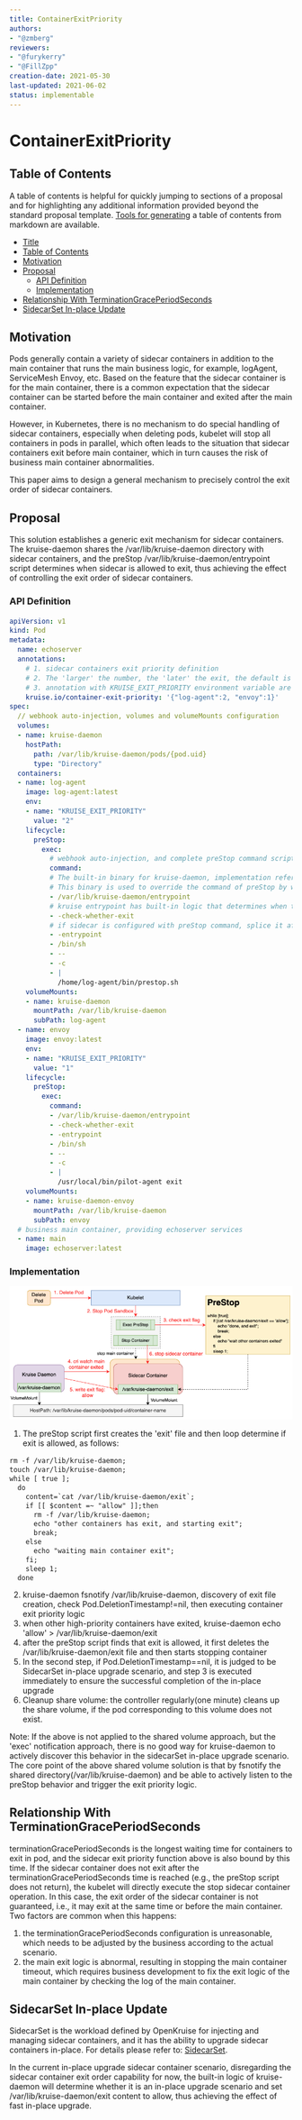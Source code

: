 ```yaml
---
title: ContainerExitPriority
authors:
- "@zmberg"
reviewers:
- "@furykerry"
- "@FillZpp"
creation-date: 2021-05-30
last-updated: 2021-06-02
status: implementable
---
```


# ContainerExitPriority

## Table of Contents

A table of contents is helpful for quickly jumping to sections of a proposal and for highlighting
any additional information provided beyond the standard proposal template.
[Tools for generating](https://github.com/ekalinin/github-markdown-toc) a table of contents from markdown are available.

- [Title](#title)
- [Table of Contents](#table-of-contents)
- [Motivation](#motivation)
- [Proposal](#proposal)
  - [API Definition](#api-definition)
  - [Implementation](#implementation)
- [Relationship With TerminationGracePeriodSeconds](#relationship-with-terminationGracePeriodSeconds)
- [SidecarSet In-place Update](#sidecarset-in-place-update)

## Motivation

Pods generally contain a variety of sidecar containers in addition to the main container that runs the main business logic, for example, logAgent, ServiceMesh Envoy, etc.
Based on the feature that the sidecar container is for the main container, there is a common expectation that the sidecar container can be started before the main container and exited after the main container.

However, in Kubernetes, there is no mechanism to do special handling of sidecar containers, especially when deleting pods, kubelet will stop all containers in pods in parallel,
which often leads to the situation that sidecar containers exit before main container, which in turn causes the risk of business main container abnormalities.

This paper aims to design a general mechanism to precisely control the exit order of sidecar containers.

## Proposal
This solution establishes a generic exit mechanism for sidecar containers. The kruise-daemon shares the /var/lib/kruise-daemon directory with sidecar containers,
and the preStop /var/lib/kruise-daemon/entrypoint script determines when sidecar is allowed to exit, thus achieving the effect of controlling the exit order of sidecar containers.

### API Definition
```yaml
apiVersion: v1
kind: Pod
metadata:
  name: echoserver
  annotations:
    # 1. sidecar containers exit priority definition
    # 2. The 'larger' the number, the 'later' the exit, the default is '0'. As follows, the containers exit order is main -> envoy -> log-agent.
    # 3. annotation with KRUISE_EXIT_PRIORITY environment variable are optional
    kruise.io/container-exit-priority: '{"log-agent":2, "envoy":1}'
spec:
  // webhook auto-injection, volumes and volumeMounts configuration
  volumes:
  - name: kruise-daemon
    hostPath:
      path: /var/lib/kruise-daemon/pods/{pod.uid}
      type: "Directory"
  containers:
  - name: log-agent
    image: log-agent:latest
    env:
    - name: "KRUISE_EXIT_PRIORITY"
      value: "2"
    lifecycle:
      preStop:
        exec:
          # webhook auto-injection, and complete preStop command script splicing
          command:
          # The built-in binary for kruise-daemon, implementation reference: [argo-cd pipeline](https://github.com/tektoncd/pipeline/tree/main/cmd/entrypoint)
          # This binary is used to override the command of preStop by wrapping it and executing original preStop command in a subprocess.
          - /var/lib/kruise-daemon/entrypoint
          # kruise entrypoint has built-in logic that determines when to exit by whether the /var/lib/kruise-daemon/exit content is allow or not.
          - -check-whether-exit
          # if sidecar is configured with preStop command, splice it after '-entrypoint'.
          - -entrypoint
          - /bin/sh
          - --
          - -c
          - |
            /home/log-agent/bin/prestop.sh
    volumeMounts:
    - name: kruise-daemon
      mountPath: /var/lib/kruise-daemon
      subPath: log-agent
  - name: envoy
    image: envoy:latest
    env:
    - name: "KRUISE_EXIT_PRIORITY"
      value: "1"
    lifecycle:
      preStop:
        exec:
          command:
          - /var/lib/kruise-daemon/entrypoint
          - -check-whether-exit
          - -entrypoint
          - /bin/sh
          - --
          - -c
          - |
            /usr/local/bin/pilot-agent exit
    volumeMounts:
    - name: kruise-daemon-envoy
      mountPath: /var/lib/kruise-daemon
      subPath: envoy
  # business main container, providing echoserver services
  - name: main
    image: echoserver:latest
```

### Implementation

![container exit priority](../../docs/img/container-exit-priority.png)

1. The preStop script first creates the 'exit' file and then loop determine if exit is allowed, as follows:
```shell
rm -f /var/lib/kruise-daemon;
touch /var/lib/kruise-daemon;
while [ true ];
  do
    content=`cat /var/lib/kruise-daemon/exit`;
    if [[ $content =~ "allow" ]];then
      rm -f /var/lib/kruise-daemon;
      echo "other containers has exit, and starting exit";
      break;
    else
      echo "waiting main container exit";
    fi;
    sleep 1;
  done
```
2. kruise-daemon fsnotify /var/lib/kruise-daemon, discovery of exit file creation, check Pod.DeletionTimestamp!=nil, then executing container exit priority logic
3. when other high-priority containers have exited, kruise-daemon echo 'allow' > /var/lib/kruise-daemon/exit
4. after the preStop script finds that exit is allowed, it first deletes the /var/lib/kruise-daemon/exit file and then starts stopping container
5. In the second step, if Pod.DeletionTimestamp==nil, it is judged to be SidecarSet in-place upgrade scenario,
and step 3 is executed immediately to ensure the successful completion of the in-place upgrade
6. Cleanup share volume: the controller regularly(one minute) cleans up the share volume, if the pod corresponding to this volume does not exist.

Note: If the above is not applied to the shared volume approach, but the 'exec' notification approach, there is no good way for kruise-daemon to actively discover this behavior in the sidecarSet in-place upgrade scenario.
The core point of the above shared volume solution is that by fsnotify the shared directory(/var/lib/kruise-daemon) and be able to actively listen to the preStop behavior and trigger the exit priority logic.

## Relationship With TerminationGracePeriodSeconds

terminationGracePeriodSeconds is the longest waiting time for containers to exit in pod, and the sidecar exit priority function above is also bound by this time.
If the sidecar container does not exit after the terminationGracePeriodSeconds time is reached (e.g., the preStop script does not return), the kubelet will directly execute the stop sidecar container operation.
In this case, the exit order of the sidecar container is not guaranteed, i.e., it may exit at the same time or before the main container. Two factors are common when this happens:
1. the terminationGracePeriodSeconds configuration is unreasonable, which needs to be adjusted by the business according to the actual scenario.
2. the main exit logic is abnormal, resulting in stopping the main container timeout, which requires business development to fix the exit logic of the main container by checking the log of the main container.

## SidecarSet In-place Update

SidecarSet is the workload defined by OpenKruise for injecting and managing sidecar containers, and it has the ability to upgrade sidecar containers in-place. For details please refer to: [SidecarSet](https://openkruise.io/docs/user-manuals/sidecarset/).

In the current in-place upgrade sidecar container scenario, disregarding the sidecar container exit order capability for now,
the built-in logic of kruise-daemon will determine whether it is an in-place upgrade scenario and set /var/lib/kruise-daemon/exit content to allow, thus achieving the effect of fast in-place upgrade.
